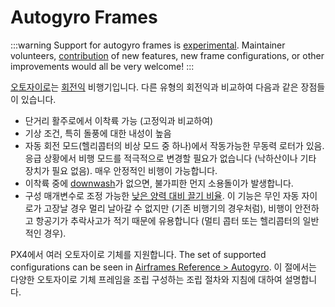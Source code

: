 # Autogyro Frames

<LinkedBadge type="warning" text="Experimental" url="../airframes/#experimental-vehicles"/>

:::warning
Support for autogyro frames is [experimental](../airframes/README.md#experimental-vehicles). Maintainer volunteers, [contribution](../contribute/README.md) of new features, new frame configurations, or other improvements would all be very welcome! :::

[오토자이로](https://en.wikipedia.org/wiki/Autogyro)는 [회전익](https://en.wikipedia.org/wiki/Rotorcraft) 비행기입니다. 다른 유형의 회전익과 비교하여 다음과 같은 장점들이 있습니다.

- 단거리 활주로에서 이착륙 가능 (고정익과 비교하여)
- 기상 조건, 특히 돌풍에 대한 내성이 높음
- 자동 회전 모드(헬리콥터의 비상 모드 중 하나)에서 작동가능한 무동력 로터가 있음. 응급 상황에서 비행 모드를 적극적으로 변경할 필요가 없습니다 (낙하산이나 기타 장치가 필요 없음). 매우 안정적인 비행이 가능합니다.
- 이착륙 중에 [downwash](https://en.wikipedia.org/wiki/Downwash)가 없으면, 불가피한 먼지 소용돌이가 발생합니다.
- 구성 매개변수로 조정 가능한 [낮은 양력 대비 끌기 비율](https://en.wikipedia.org/wiki/Lift-to-drag_ratio). 이 기능은 무인 자동 자이로가 고장날 경우 멀리 날아갈 수 없지만 (기존 비행기의 경우처럼), 비행이 안전하고 항공기가 추락사고가 적기 때문에 유용합니다 (멀티 콥터 또는 헬리콥터의 일반적인 경우).

PX4에서 여러 오토자이로 기체를 지원합니다. The set of supported configurations can be seen in [Airframes Reference > Autogyro](../airframes/airframe_reference.md#autogyro). 이 절에서는 다양한 오토자이로 기체 프레임을 조립 구성하는 조립 절차와 지침에 대하여 설명합니다.
